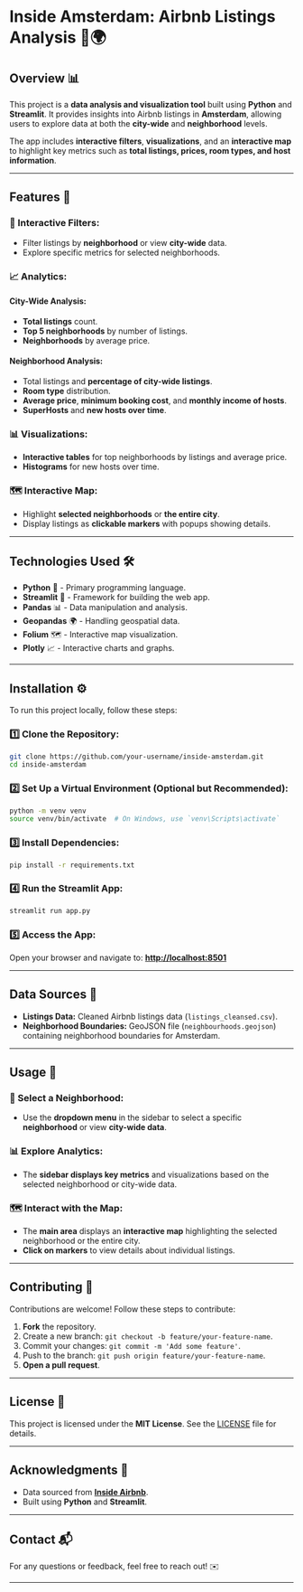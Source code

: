 # Inside Amsterdam: Airbnb Listings Analysis 🏡🌍

## Overview 📊
This project is a **data analysis and visualization tool** built using **Python** and **Streamlit**. It provides insights into Airbnb listings in **Amsterdam**, allowing users to explore data at both the **city-wide** and **neighborhood** levels. 

The app includes **interactive filters**, **visualizations**, and an **interactive map** to highlight key metrics such as **total listings, prices, room types, and host information**.

---

## Features 🚀

### 🔎 Interactive Filters:
- Filter listings by **neighborhood** or view **city-wide** data.
- Explore specific metrics for selected neighborhoods.

### 📈 Analytics:
#### **City-Wide Analysis:**
- **Total listings** count.
- **Top 5 neighborhoods** by number of listings.
- **Neighborhoods** by average price.

#### **Neighborhood Analysis:**
- Total listings and **percentage of city-wide listings**.
- **Room type** distribution.
- **Average price**, **minimum booking cost**, and **monthly income of hosts**.
- **SuperHosts** and **new hosts over time**.

### 📊 Visualizations:
- **Interactive tables** for top neighborhoods by listings and average price.
- **Histograms** for new hosts over time.

### 🗺️ Interactive Map:
- Highlight **selected neighborhoods** or **the entire city**.
- Display listings as **clickable markers** with popups showing details.

---

## Technologies Used 🛠️
- **Python** 🐍 - Primary programming language.
- **Streamlit** 🎈 - Framework for building the web app.
- **Pandas** 📊 - Data manipulation and analysis.
- **Geopandas** 🌍 - Handling geospatial data.
- **Folium** 🗺️ - Interactive map visualization.
- **Plotly** 📈 - Interactive charts and graphs.

---

## Installation ⚙️
To run this project locally, follow these steps:

### 1️⃣ Clone the Repository:
```bash
git clone https://github.com/your-username/inside-amsterdam.git
cd inside-amsterdam
```

### 2️⃣ Set Up a Virtual Environment (Optional but Recommended):
```bash
python -m venv venv
source venv/bin/activate  # On Windows, use `venv\Scripts\activate`
```

### 3️⃣ Install Dependencies:
```bash
pip install -r requirements.txt
```

### 4️⃣ Run the Streamlit App:
```bash
streamlit run app.py
```

### 5️⃣ Access the App:
Open your browser and navigate to: **[http://localhost:8501](http://localhost:8501)**

---

## Data Sources 📂
- **Listings Data:** Cleaned Airbnb listings data (`listings_cleansed.csv`).
- **Neighborhood Boundaries:** GeoJSON file (`neighbourhoods.geojson`) containing neighborhood boundaries for Amsterdam.

---

## Usage 📢
### 🎯 Select a Neighborhood:
- Use the **dropdown menu** in the sidebar to select a specific **neighborhood** or view **city-wide data**.

### 📊 Explore Analytics:
- The **sidebar displays key metrics** and visualizations based on the selected neighborhood or city-wide data.

### 🗺️ Interact with the Map:
- The **main area** displays an **interactive map** highlighting the selected neighborhood or the entire city.
- **Click on markers** to view details about individual listings.

---

## Contributing 🤝
Contributions are welcome! Follow these steps to contribute:

1. **Fork** the repository.
2. Create a new branch: `git checkout -b feature/your-feature-name`.
3. Commit your changes: `git commit -m 'Add some feature'`.
4. Push to the branch: `git push origin feature/your-feature-name`.
5. **Open a pull request**.

---

## License 📜
This project is licensed under the **MIT License**. See the [LICENSE](LICENSE) file for details.

---

## Acknowledgments 🙌
- Data sourced from [**Inside Airbnb**](https://insideairbnb.com/).
- Built using **Python** and **Streamlit**.

---

## Contact 📬
For any questions or feedback, feel free to reach out! ✉️

---
